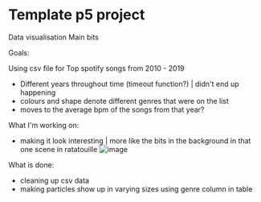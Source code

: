 # Template p5 project

Data visualisation Main bits

Goals:

Using csv file for Top spotify songs from 2010 - 2019 
- Different years throughout time (timeout function?) | didn't end up happening
- colours and shape denote different genres that were on the list 
- moves to the average bpm of the songs from that year?

What I'm working on:
- making it look interesting | more like the bits in the background in that one scene in ratatouille 
![image](https://user-images.githubusercontent.com/117172826/224526295-1ea6bfea-380a-40ea-a9b2-eae5189c3384.png)

What is done: 
- cleaning up csv data
- making particles show up in varying sizes using genre column in table
